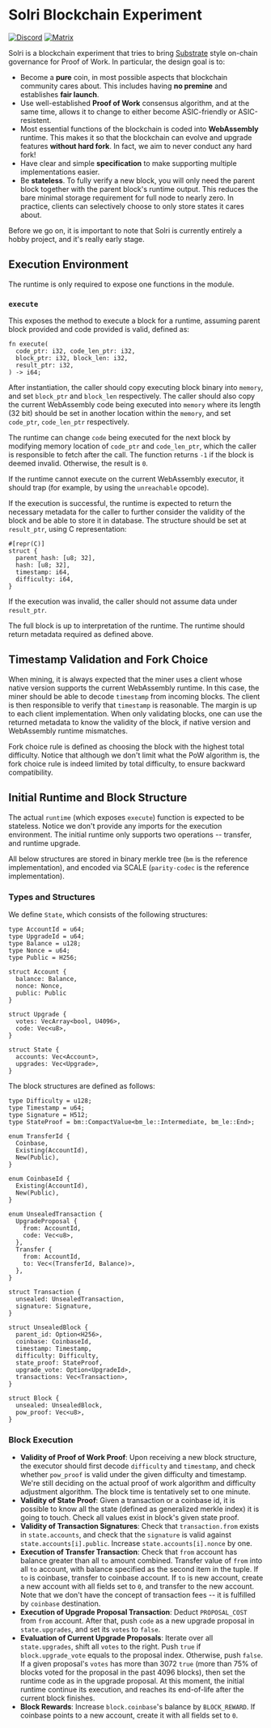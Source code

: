 # Solri Blockchain Experiment

[![Discord](https://img.shields.io/discord/586902457053872148.svg)](https://discord.gg/DZbg4rZ)
[![Matrix](https://img.shields.io/matrix/solri:matrix.org.svg)](https://riot.im/app/#/room/#solri:matrix.org)

Solri is a blockchain experiment that tries to bring
[Substrate](https://github.com/paritytech/substrate) style on-chain
governance for Proof of Work. In particular, the design goal is to:

* Become a **pure** coin, in most possible aspects that blockchain
  community cares about. This includes having **no premine** and
  establishes **fair launch**.
* Use well-established **Proof of Work** consensus algorithm, and at
  the same time, allows it to change to either become ASIC-friendly or
  ASIC-resistent.
* Most essential functions of the blockchain is coded into
  **WebAssembly** runtime. This makes it so that the blockchain can
  evolve and upgrade features **without hard fork**. In fact, we aim
  to never conduct any hard fork!
* Have clear and simple **specification** to make supporting multiple
  implementations easier.
* Be **stateless**. To fully verify a new block, you will only need
  the parent block together with the parent block's runtime
  output. This reduces the bare minimal storage requirement for full
  node to nearly zero. In practice, clients can selectively choose to
  only store states it cares about.
  
Before we go on, it is important to note that Solri is currently
entirely a hobby project, and it's really early stage.

## Execution Environment

The runtime is only required to expose one functions in the module.

### `execute`

This exposes the method to execute a block for a runtime, assuming
parent block provided and code provided is valid, defined as:

```
fn execute(
  code_ptr: i32, code_len_ptr: i32,
  block_ptr: i32, block_len: i32,
  result_ptr: i32,
) -> i64;
```

After instantiation, the caller should copy executing block binary
into `memory`, and set `block_ptr` and `block_len` respectively. The
caller should also copy the current WebAssembly code being executed
into `memory` where its length (32 bit) should be set in another
location within the `memory`, and set `code_ptr`, `code_len_ptr`
respectively.

The runtime can change `code` being executed for the next block by
modifying memory location of `code_ptr` and `code_len_ptr`, which the
caller is responsible to fetch after the call. The function returns
`-1` if the block is deemed invalid. Otherwise, the result is `0`.

If the runtime cannot execute on the current WebAssembly executor, it
should trap (for example, by using the `unreachable` opcode).

If the execution is successful, the runtime is expected to return the
necessary metadata for the caller to further consider the validity of
the block and be able to store it in database. The structure should be
set at `result_ptr`, using C representation:

```
#[repr(C)]
struct {
  parent_hash: [u8; 32],
  hash: [u8; 32],
  timestamp: i64,
  difficulty: i64,
}
```

If the execution was invalid, the caller should not assume data under
`result_ptr`.

The full block is up to interpretation of the runtime. The runtime
should return metadata required as defined above.

## Timestamp Validation and Fork Choice

When mining, it is always expected that the miner uses a client whose
native version supports the current WebAssembly runtime. In this case,
the miner should be able to decode `timestamp` from incoming
blocks. The client is then responsible to verify that `timestamp` is
reasonable. The margin is up to each client implementation. When only
validating blocks, one can use the returned metadata to know the
validity of the block, if native version and WebAssembly runtime
mismatches.

Fork choice rule is defined as choosing the block with the highest
total difficulty. Notice that although we don't limit what the PoW
algorithm is, the fork choice rule is indeed limited by total
difficulty, to ensure backward compatibility.

## Initial Runtime and Block Structure

The actual `runtime` (which exposes `execute`) function is expected to
be stateless. Notice we don't provide any imports for the execution
environment. The initial runtime only supports two operations --
transfer, and runtime upgrade.

All below structures are stored in binary merkle tree (`bm` is the
reference implementation), and encoded via SCALE (`parity-codec` is
the reference implementation).

### Types and Structures

We define `State`, which consists of the following structures:

```
type AccountId = u64;
type UpgradeId = u64;
type Balance = u128;
type Nonce = u64;
type Public = H256;

struct Account {
  balance: Balance,
  nonce: Nonce,
  public: Public
}

struct Upgrade {
  votes: VecArray<bool, U4096>,
  code: Vec<u8>,
}

struct State {
  accounts: Vec<Account>,
  upgrades: Vec<Upgrade>,
}
```

The block structures are defined as follows:

```
type Difficulty = u128;
type Timestamp = u64;
type Signature = H512;
type StateProof = bm::CompactValue<bm_le::Intermediate, bm_le::End>;

enum TransferId {
  Coinbase,
  Existing(AccountId),
  New(Public),
}

enum CoinbaseId {
  Existing(AccountId),
  New(Public),
}

enum UnsealedTransaction {
  UpgradeProposal {
    from: AccountId,
    code: Vec<u8>,
  },
  Transfer {
    from: AccountId,
    to: Vec<(TransferId, Balance)>,
  },
}

struct Transaction {
  unsealed: UnsealedTransaction,
  signature: Signature,
}

struct UnsealedBlock {
  parent_id: Option<H256>,
  coinbase: CoinbaseId,
  timestamp: Timestamp,
  difficulty: Difficulty,
  state_proof: StateProof,
  upgrade_vote: Option<UpgradeId>,
  transactions: Vec<Transaction>,
}

struct Block {
  unsealed: UnsealedBlock,
  pow_proof: Vec<u8>,
}
```

### Block Execution

* **Validity of Proof of Work Proof**: Upon receiving a new block
  structure, the executor should first decode `difficulty` and
  `timestamp`, and check whether `pow_proof` is valid under the given
  difficulty and timestamp. We're still deciding on the actual proof
  of work algorithm and difficulty adjustment algorithm. The block
  time is tentatively set to one minute.
* **Validity of State Proof**: Given a transaction or a coinbase id,
  it is possible to know all the state (defined as generalized merkle
  index) it is going to touch. Check all values exist in block's given
  state proof.
* **Validity of Transaction Signatures**: Check that
  `transaction.from` exists in `state.accounts`, and check that the
  `signature` is valid against `state.accounts[i].public`. Increase
  `state.accounts[i].nonce` by one.
* **Execution of Transfer Transaction**: Check that `from` account has
  balance greater than all `to` amount combined. Transfer value of
  `from` into all `to` account, with balance specified as the second
  item in the tuple. If `to` is coinbase, transfer to coinbase
  account. If `to` is new account, create a new account with all
  fields set to `0`, and transfer to the new account. Note that we
  don't have the concept of transaction fees -- it is fulfilled by
  `coinbase` destination.
* **Execution of Upgrade Proposal Transaction**: Deduct
  `PROPOSAL_COST` from `from` account. After that, push `code` as a
  new upgrade proposal in `state.upgrades`, and set its `votes` to
  `false`.
* **Evaluation of Current Upgrade Proposals**: Iterate over all
  `state.upgrades`, shift all `votes` to the right. Push `true` if
  `block.upgrade_vote` equals to the proposal index. Otherwise, push
  `false`. If a given proposal's `votes` has more than 3072 `true`
  (more than 75% of blocks voted for the proposal in the past 4096
  blocks), then set the runtime code as in the upgrade proposal. At
  this moment, the initial runtime continue its execution, and reaches
  its end-of-life after the current block finishes.
* **Block Rewards**: Increase `block.coinbase`'s balance by
  `BLOCK_REWARD`. If coinbase points to a new account, create it with
  all fields set to `0`.

